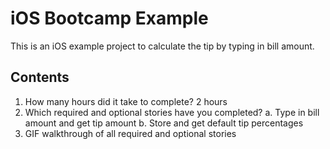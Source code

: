 # iOS Bootcamp Example

This is an iOS example project to calculate the tip by typing in bill amount.

## Contents

1. How many hours did it take to complete?
   2 hours
2. Which required and optional stories have you completed?
   a. Type in bill amount and get tip amount
   b. Store and get default tip percentages
3. GIF walkthrough of all required and optional stories
   
